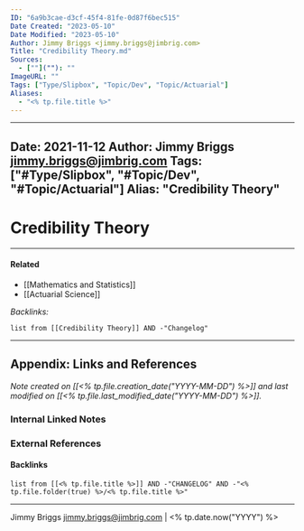 ```yaml
---
ID: "6a9b3cae-d3cf-45f4-81fe-0d87f6bec515"
Date Created: "2023-05-10"
Date Modified: "2023-05-10"
Author: Jimmy Briggs <jimmy.briggs@jimbrig.com>
Title: "Credibility Theory.md"
Sources: 
  - [""](""): ""
ImageURL: ""
Tags: ["Type/Slipbox", "Topic/Dev", "Topic/Actuarial"]
Aliases:
  - "<% tp.file.title %>"
---
```


---
Date: 2021-11-12
Author: Jimmy Briggs <jimmy.briggs@jimbrig.com>
Tags: ["#Type/Slipbox", "#Topic/Dev", "#Topic/Actuarial"]
Alias: "Credibility Theory"
---

# Credibility Theory

***

#### Related

- [[Mathematics and Statistics]]
- [[Actuarial Science]]


*Backlinks:*

```dataview
list from [[Credibility Theory]] AND -"Changelog"
```

***

## Appendix: Links and References

*Note created on [[<% tp.file.creation_date("YYYY-MM-DD") %>]] and last modified on [[<% tp.file.last_modified_date("YYYY-MM-DD") %>]].*

### Internal Linked Notes

### External References

#### Backlinks

```dataview
list from [[<% tp.file.title %>]] AND -"CHANGELOG" AND -"<% tp.file.folder(true) %>/<% tp.file.title %>"
```


***

Jimmy Briggs <jimmy.briggs@jimbrig.com> | <% tp.date.now("YYYY") %>